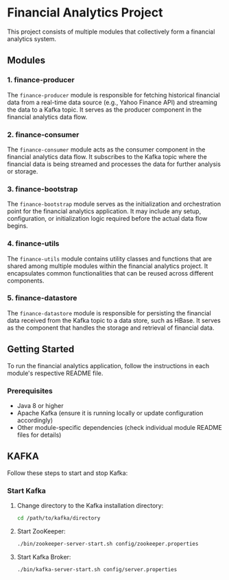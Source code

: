 # Financial Analytics Project

This project consists of multiple modules that collectively form a financial analytics system.

## Modules

### 1. finance-producer

The `finance-producer` module is responsible for fetching historical financial data from a real-time data source (e.g., Yahoo Finance API) and streaming the data to a Kafka topic. It serves as the producer component in the financial analytics data flow.

### 2. finance-consumer

The `finance-consumer` module acts as the consumer component in the financial analytics data flow. It subscribes to the Kafka topic where the financial data is being streamed and processes the data for further analysis or storage.

### 3. finance-bootstrap

The `finance-bootstrap` module serves as the initialization and orchestration point for the financial analytics application. It may include any setup, configuration, or initialization logic required before the actual data flow begins.

### 4. finance-utils

The `finance-utils` module contains utility classes and functions that are shared among multiple modules within the financial analytics project. It encapsulates common functionalities that can be reused across different components.

### 5. finance-datastore

The `finance-datastore` module is responsible for persisting the financial data received from the Kafka topic to a data store, such as HBase. It serves as the component that handles the storage and retrieval of financial data.

## Getting Started

To run the financial analytics application, follow the instructions in each module's respective README file.

### Prerequisites

- Java 8 or higher
- Apache Kafka (ensure it is running locally or update configuration accordingly)
- Other module-specific dependencies (check individual module README files for details)

## KAFKA

Follow these steps to start and stop Kafka:

### Start Kafka

1. Change directory to the Kafka installation directory:

   ```bash
   cd /path/to/kafka/directory
   
2. Start ZooKeeper:
    ```bash
    ./bin/zookeeper-server-start.sh config/zookeeper.properties

3. Start Kafka Broker:
    ```bash
    ./bin/kafka-server-start.sh config/server.properties